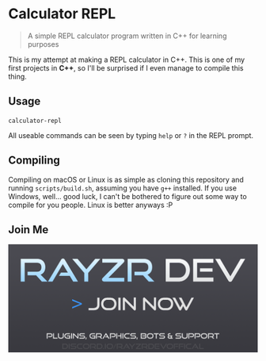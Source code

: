 # Calculator REPL

> A simple REPL calculator program written in C++ for learning purposes

This is my attempt at making a REPL calculator in C++. This is one of my first projects in **C++**, so I'll be surprised if I even manage to compile this thing.

## Usage

    calculator-repl

All useable commands can be seen by typing `help` or `?` in the REPL prompt.

## Compiling

Compiling on macOS or Linux is as simple as cloning this repository and running `scripts/build.sh`, assuming you have `g++` installed. If you use Windows, well... good luck, I can't be bothered to figure out some way to compile for you people. Linux is better anyways :P

## Join Me

[![Discord Badge](https://github.com/Rayzr522/ProjectResources/raw/master/RayzrDev/badge-small.png)](https://discord.io/rayzrdevofficial)
